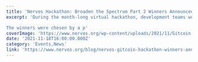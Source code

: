 ```yaml
---
title: 'Nervos Hackathon: Broaden the Spectrum Part 2 Winners Announced'
excerpt: 'During the month-long virtual hackathon, development teams worldwide worked to build the next generation of DeFi projects on Nervos’s premier EVM L2 solution, Godwoken.

The winners were chosen by a p'
coverImage: 'https://www.nervos.org/wp-content/uploads/2021/11/Gitcoin-winners-ann_resized-810x456.jpg'
date: '2021-11-18T16:00:00.000Z'
category: 'Events,News'
link: 'https://www.nervos.org/blog/nervos-gitcoin-hackathon-winners-announced'
---
```


